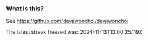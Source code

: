 
### What is this?

See https://github.com/devjiwonchoi/devjiwonchoi

The latest streak freezed was: 2024-11-13T13:00:25.119Z
